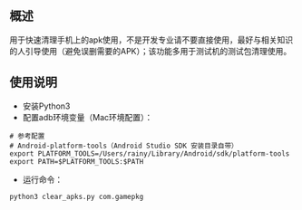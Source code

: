 ## 概述
用于快速清理手机上的apk使用，不是开发专业请不要直接使用，最好与相关知识的人引导使用（避免误删需要的APK）；该功能多用于测试机的测试包清理使用。

## 使用说明
- 安装Python3
- 配置adb环境变量（Mac环境配置）：
```shell
# 参考配置
# Android-platform-tools（Android Studio SDK 安装目录自带）
export PLATFORM_TOOLS=/Users/rainy/Library/Android/sdk/platform-tools
export PATH=$PLATFORM_TOOLS:$PATH
```
- 运行命令：
```shell
python3 clear_apks.py com.gamepkg
```